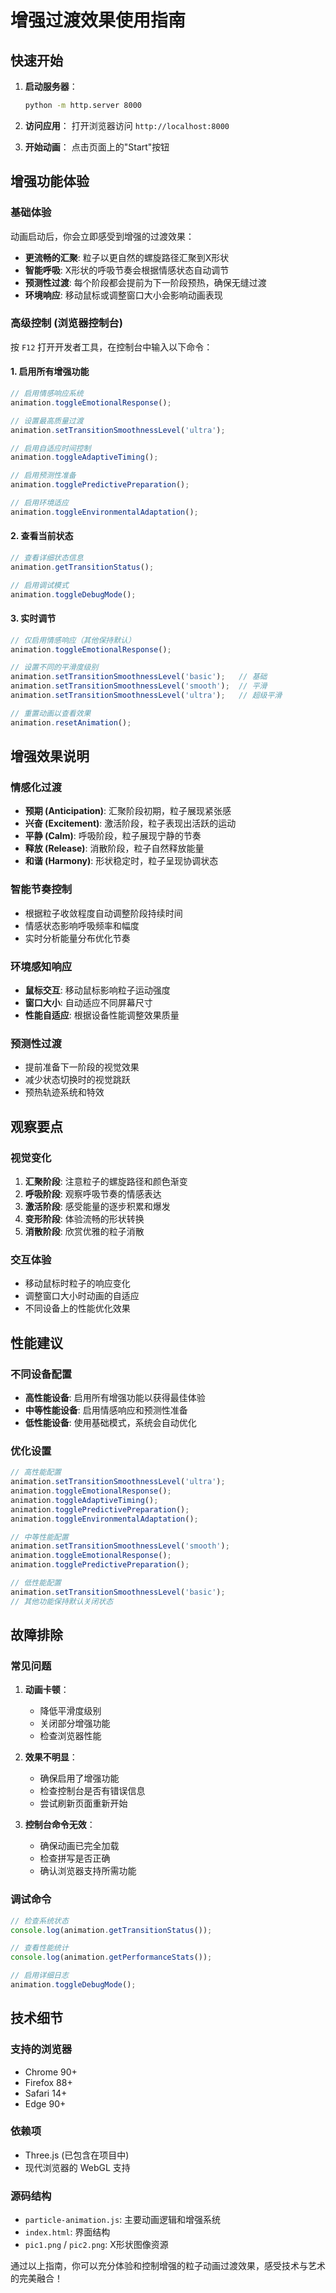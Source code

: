 # 增强过渡效果使用指南

## 快速开始

1. **启动服务器**：
   ```bash
   python -m http.server 8000
   ```

2. **访问应用**：
   打开浏览器访问 `http://localhost:8000`

3. **开始动画**：
   点击页面上的"Start"按钮

## 增强功能体验

### 基础体验

动画启动后，你会立即感受到增强的过渡效果：

- **更流畅的汇聚**: 粒子以更自然的螺旋路径汇聚到X形状
- **智能呼吸**: X形状的呼吸节奏会根据情感状态自动调节
- **预测性过渡**: 每个阶段都会提前为下一阶段预热，确保无缝过渡
- **环境响应**: 移动鼠标或调整窗口大小会影响动画表现

### 高级控制 (浏览器控制台)

按 `F12` 打开开发者工具，在控制台中输入以下命令：

#### 1. 启用所有增强功能
```javascript
// 启用情感响应系统
animation.toggleEmotionalResponse();

// 设置最高质量过渡
animation.setTransitionSmoothnessLevel('ultra');

// 启用自适应时间控制
animation.toggleAdaptiveTiming();

// 启用预测性准备
animation.togglePredictivePreparation();

// 启用环境适应
animation.toggleEnvironmentalAdaptation();
```

#### 2. 查看当前状态
```javascript
// 查看详细状态信息
animation.getTransitionStatus();

// 启用调试模式
animation.toggleDebugMode();
```

#### 3. 实时调节
```javascript
// 仅启用情感响应（其他保持默认）
animation.toggleEmotionalResponse();

// 设置不同的平滑度级别
animation.setTransitionSmoothnessLevel('basic');   // 基础
animation.setTransitionSmoothnessLevel('smooth');  // 平滑
animation.setTransitionSmoothnessLevel('ultra');   // 超级平滑

// 重置动画以查看效果
animation.resetAnimation();
```

## 增强效果说明

### 情感化过渡
- **预期 (Anticipation)**: 汇聚阶段初期，粒子展现紧张感
- **兴奋 (Excitement)**: 激活阶段，粒子表现出活跃的运动
- **平静 (Calm)**: 呼吸阶段，粒子展现宁静的节奏
- **释放 (Release)**: 消散阶段，粒子自然释放能量
- **和谐 (Harmony)**: 形状稳定时，粒子呈现协调状态

### 智能节奏控制
- 根据粒子收敛程度自动调整阶段持续时间
- 情感状态影响呼吸频率和幅度
- 实时分析能量分布优化节奏

### 环境感知响应
- **鼠标交互**: 移动鼠标影响粒子运动强度
- **窗口大小**: 自动适应不同屏幕尺寸
- **性能自适应**: 根据设备性能调整效果质量

### 预测性过渡
- 提前准备下一阶段的视觉效果
- 减少状态切换时的视觉跳跃
- 预热轨迹系统和特效

## 观察要点

### 视觉变化
1. **汇聚阶段**: 注意粒子的螺旋路径和颜色渐变
2. **呼吸阶段**: 观察呼吸节奏的情感表达
3. **激活阶段**: 感受能量的逐步积累和爆发
4. **变形阶段**: 体验流畅的形状转换
5. **消散阶段**: 欣赏优雅的粒子消散

### 交互体验
- 移动鼠标时粒子的响应变化
- 调整窗口大小时动画的自适应
- 不同设备上的性能优化效果

## 性能建议

### 不同设备配置
- **高性能设备**: 启用所有增强功能以获得最佳体验
- **中等性能设备**: 启用情感响应和预测性准备
- **低性能设备**: 使用基础模式，系统会自动优化

### 优化设置
```javascript
// 高性能配置
animation.setTransitionSmoothnessLevel('ultra');
animation.toggleEmotionalResponse();
animation.toggleAdaptiveTiming();
animation.togglePredictivePreparation();
animation.toggleEnvironmentalAdaptation();

// 中等性能配置
animation.setTransitionSmoothnessLevel('smooth');
animation.toggleEmotionalResponse();
animation.togglePredictivePreparation();

// 低性能配置
animation.setTransitionSmoothnessLevel('basic');
// 其他功能保持默认关闭状态
```

## 故障排除

### 常见问题

1. **动画卡顿**：
   - 降低平滑度级别
   - 关闭部分增强功能
   - 检查浏览器性能

2. **效果不明显**：
   - 确保启用了增强功能
   - 检查控制台是否有错误信息
   - 尝试刷新页面重新开始

3. **控制台命令无效**：
   - 确保动画已完全加载
   - 检查拼写是否正确
   - 确认浏览器支持所需功能

### 调试命令
```javascript
// 检查系统状态
console.log(animation.getTransitionStatus());

// 查看性能统计
console.log(animation.getPerformanceStats());

// 启用详细日志
animation.toggleDebugMode();
```

## 技术细节

### 支持的浏览器
- Chrome 90+
- Firefox 88+
- Safari 14+
- Edge 90+

### 依赖项
- Three.js (已包含在项目中)
- 现代浏览器的 WebGL 支持

### 源码结构
- `particle-animation.js`: 主要动画逻辑和增强系统
- `index.html`: 界面结构
- `pic1.png` / `pic2.png`: X形状图像资源

通过以上指南，你可以充分体验和控制增强的粒子动画过渡效果，感受技术与艺术的完美融合！ 